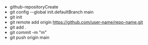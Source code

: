 - github-repositoryCreate
- git config --global init.defaultBranch main
- git init
- git remote add origin https://github.com/user-name/repo-name.git
- git add .
- git commit -m "m"
- git push origin main